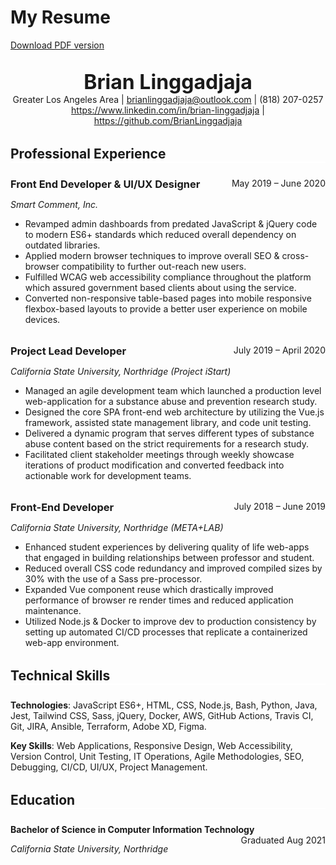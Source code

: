 # My Resume
<a href="/assets/Brian-Linggadjaja_Resume.pdf" target="blank">Download PDF version</a>

<br>

<section class="contact">
  <strong class="name">Brian Linggadjaja</strong>
  Greater Los Angeles Area | <a href="mailto:brianlinggadjaja@outlook.com">brianlinggadjaja@outlook.com</a> | (818) 207-0257
  <a href="https://www.linkedin.com/in/brian-linggadjaja" target="blank">https://www.linkedin.com/in/brian-linggadjaja</a> | <a href="https://github.com/BrianLinggadjaja" target="blank">https://github.com/BrianLinggadjaja</a>
</section>

<section class="experience">

<div class="seperator">
  <h2 class="no-margin-bottom">Professional Experience</h2>
</div>

<div class="container">

<h3 class="title">Front End Developer & UI/UX Designer</h3><span class="float-right">May 2019 – June 2020</span>

*Smart Comment, Inc.*

- Revamped admin dashboards from predated JavaScript & jQuery code to modern ES6+ standards which reduced overall dependency on outdated libraries.
- Applied modern browser techniques to improve overall SEO & cross-browser compatibility to further out-reach new users.
- Fulfilled WCAG web accessibility compliance throughout the platform which assured government based clients about using the service.
- Converted non-responsive table-based pages into mobile responsive flexbox-based layouts to provide a better user experience on mobile devices.

</div>

<div class="container">

<h3 class="title">Project Lead Developer</h3><span class="float-right">July 2019 – April 2020</span>

*California State University, Northridge (Project iStart)*

- Managed an agile development team which launched a production level web-application for a substance abuse and prevention research study.
- Designed the core SPA front-end web architecture by utilizing the Vue.js framework, assisted state management library, and code unit testing.
- Delivered a dynamic program that serves different types of substance abuse content based on the strict requirements for a research study.
- Facilitated client stakeholder meetings through weekly showcase iterations of product modification and converted feedback into actionable work for development teams.

</div>

<div class="container">

<h3 class="title">Front-End Developer</h3><span class="float-right">July 2018 – June 2019</span>

*California State University, Northridge (META+LAB)*

- Enhanced student experiences by delivering quality of life web-apps that engaged in building relationships between professor and student.
- Reduced overall CSS code redundancy and improved compiled sizes by 30% with the use of a Sass pre-processor.
- Expanded Vue component reuse which drastically improved performance of browser re render times and reduced application maintenance.
- Utilized Node.js & Docker to improve dev to production consistency by setting up automated CI/CD processes that replicate a containerized web-app environment.

</div>

<div class="seperator">
  <h2 class="no-margin-bottom">Technical Skills</h2>
</div>

<div class="container">

**Technologies**: JavaScript ES6+, HTML, CSS, Node.js, Bash, Python, Java, Jest, Tailwind CSS, Sass, jQuery,
Docker, AWS, GitHub Actions, Travis CI, Git, JIRA, Ansible, Terraform, Adobe XD, Figma.

**Key Skills**: Web Applications, Responsive Design, Web Accessibility, Version Control, Unit Testing, IT
Operations, Agile Methodologies, SEO, Debugging, CI/CD, UI/UX, Project Management.

</div>

<div class="seperator">
  <h2 class="no-margin-bottom">Education</h2>
</div>

<div class="container">

**Bachelor of Science in Computer Information Technology**<span class="float-right">Graduated Aug 2021</span>

*California State University, Northridge*

</div>

</section>

<style>
.contact > * {
  word-break: break-word;
}

.name, .contact {
  text-align: center;
  margin-bottom: 2rem;
}

.name {
  display: block;
  font-size: 2rem;
  margin: 0 auto;
}

.title {
  display: inline;
}

/* Helpers */
.seperator {
  border-bottom: 0.15rem solid white;
  margin-bottom: 1.5rem;
}

.container {
  margin-bottom: 2rem;
}

.no-margin-bottom {
  margin-bottom: 0;
}

.float-right {
  float: right;
}
</style>
